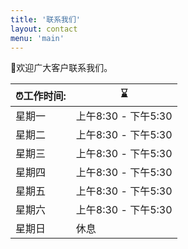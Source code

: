 ```yaml
---
title: '联系我们'
layout: contact
menu: 'main'
---
```


👏欢迎广大客户联系我们。

| ⏰工作时间:|       ⌛       |
| --------- | ------------- |
| 星期一 | 上午8:30 - 下午5:30 |
| 星期二 | 上午8:30 - 下午5:30 |
| 星期三 | 上午8:30 - 下午5:30 |
| 星期四 | 上午8:30 - 下午5:30 |
| 星期五 | 上午8:30 - 下午5:30 |
| 星期六 | 上午8:30 - 下午5:30 |
| 星期日 | 休息 |
